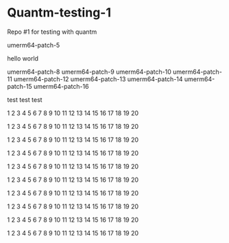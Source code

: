 # Quantm-testing-1
Repo #1 for testing with quantm

umerm64-patch-5

hello
world

umerm64-patch-8
umerm64-patch-9
umerm64-patch-10
umerm64-patch-11
umerm64-patch-12
umerm64-patch-13
umerm64-patch-14
umerm64-patch-15
umerm64-patch-16

test
test
test

1
2
3
4
5
6
7
8
9
10
11
12
13
14
15
16
17
18
19
20

1
2
3
4
5
6
7
8
9
10
11
12
13
14
15
16
17
18
19
20

1
2
3
4
5
6
7
8
9
10
11
12
13
14
15
16
17
18
19
20

1
2
3
4
5
6
7
8
9
10
11
12
13
14
15
16
17
18
19
20

1
2
3
4
5
6
7
8
9
10
11
12
13
14
15
16
17
18
19
20

1
2
3
4
5
6
7
8
9
10
11
12
13
14
15
16
17
18
19
20

1
2
3
4
5
6
7
8
9
10
11
12
13
14
15
16
17
18
19
20

1
2
3
4
5
6
7
8
9
10
11
12
13
14
15
16
17
18
19
20

1
2
3
4
5
6
7
8
9
10
11
12
13
14
15
16
17
18
19
20

1
2
3
4
5
6
7
8
9
10
11
12
13
14
15
16
17
18
19
20
